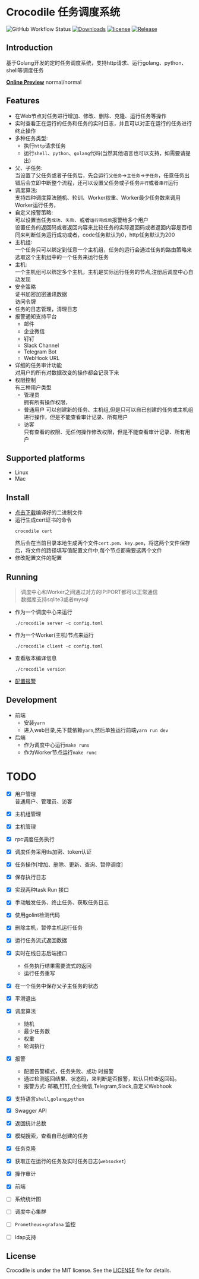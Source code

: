 # Crocodile 任务调度系统

![GitHub Workflow Status](https://img.shields.io/github/workflow/status/labulaka521/crocodile/Build_release)
[![Downloads](https://img.shields.io/github/downloads/labulaka521/crocodile/total.svg)](https://github.com/ouqiang/gocron/releases)
[![license](https://img.shields.io/github/license/mashape/apistatus.svg?maxAge=2592000)](https://github.com/labulaka521/crocodile/blob/master/LICENSE)
[![Release](https://img.shields.io/github/release/labulaka521/crocodile.svg?label=Release)](https://github.com/labulaka521/crocodile/releases)


## Introduction
基于Golang开发的定时任务调度系统，支持http请求、运行golang、python、shell等调度任务  

**[Online Preview](http://crocodile-test.herokuapp.com/crocodile/)** normal/normal

## Features
- 在Web节点对任务进行增加、修改、删除、克隆、运行任务等操作
- 实时查看正在运行的任务和任务的实时日志，并且可以对正在运行的任务进行终止操作
- 多种任务类型:
    - 执行`http`请求任务
    - 运行`shell`、`python`、`golang`代码(当然其他语言也可以支持，如需要请提出)
- 父、子任务:   
    当设置了父任务或者子任务后，先会运行`父任务`->`主任务`->`子任务`，任意任务出错后会立即中断整个流程，还可以设置父任务或子任务`并行`或者`串行`运行
- 调度算法:  
    支持四种调度算法随机、轮训、Worker权重、Worker最少任务数来调用Worker运行任务，
- 自定义报警策略:  
    可以设置当任务`成功`、`失败`、或者`运行完成后`报警给多个用户  
    设置任务的返回码或者返回内容来比较任务的实际返回码或者返回内容是否相同来判断任务运行成功或者，code任务默认为0，http任务默认为200  
- 主机组:  
    一个任务只可以绑定到任意一个主机组，任务的运行会通过任务的路由策略来选取这个主机组中的一个任务来运行任务
- 主机:  
    一个主机组可以绑定多个主机，主机是实际运行任务的节点,注册后调度中心自动发现
- 安全策略  
    证书加密加密通讯数据   
    访问令牌
- 任务的日志管理，清理日志
- 报警通知支持平台  
    - 邮件  
    - 企业微信  
    - 钉钉  
    - Slack Channel   
    - Telegram Bot
    - WebHook URL
- 详细的任务审计功能  
    对用户的所有对数据改变的操作都会记录下来
- 权限控制  
    有三种用户类型
    - 管理员  
        拥有所有操作权限，
    - 普通用户
        可以创建新的任务、主机组,但是只可以自已创建的任务或主机组进行操作，但是不能查看审计记录、所有用户
    - 访客  
        只有查看的权限、无任何操作修改权限，但是不能查看审计记录、所有用户


## Supported platforms
- Linux
- Mac

## Install
- [点击下载](https://github.com/labulaka521/crocodile/releases)编译好的二进制文件
- 运行生成cert证书的命令
    ```shell
    crocodile cert
    ```
    然后会在当前目录本地生成两个文件`cert.pem`、`key.pem`，将这两个文件保存后，将文件的路径填写值配置文件中,每个节点都需要这两个文件
- 修改配置文件的配置

## Running
  >调度中心和Worker之间通过对方的IP:PORT都可以正常通信  
  >数据库支持sqlite3或者mysql
- 作为一个调度中心来运行
    ```shell
    ./crocodile server -c config.toml
    ```
- 作为一个Worker(主机)节点来运行
    ```shell
    ./crocodile client -c config.toml
    ```
- 查看版本编译信息
    ```
    ./crocodile version
    ```
- [配置报警](https://github.com/labulaka521/crocodile/wiki/%E9%85%8D%E7%BD%AE%E6%8A%A5%E8%AD%A6%E9%80%9A%E7%9F%A5)
## Development
- 前端
    - 安装`yarn`
    - 进入web目录,先下载依赖`yarn`,然后单独运行前端`yarn run dev`
- 后端
    - 作为调度中心运行`make runs`
    - 作为Worker节点运行`make runc`


# TODO
- [x] 用户管理  
      普通用户、管理员、访客
- [x] 主机组管理
- [x] 主机管理
- [x] rpc调度任务执行
- [x] 调度任务采用tls加密、token认证
- [x] 任务操作[增加、删除、更新、查询、暂停调度]
- [x] 保存执行日志
- [x] 实现两种task Run 接口
- [x] 手动触发任务、终止任务、获取任务日志
- [x] 使用golint检测代码
- [x] 删除主机，暂停主机运行任务
- [x] 运行任务流式返回数据
- [x] 实时在线日志后端接口 
    - 任务执行结果需要流式的返回 
    - 运行任务重写
- [x] 在一个任务中保存父子主任务的状态
- [x] 平滑退出
- [x] 调度算法
    - 随机
    - 最少任务数
    - 权重
    - 轮询执行
- [x] 报警
    - 配置告警模式，任务失败、成功 时报警
    - 通过检测返回结果、状态码，来判断是否报警，默认只检查返回码。
    - 报警方式: 邮箱,钉钉,企业微信,Telegram,Slack,自定义Webhook
- [x] 支持语言`shell`,`golang`,`python`
- [x] Swagger API
- [x] 返回统计总数
- [x] 模糊搜索，查看自已创建的任务
- [x] 任务克隆
- [x] 获取正在运行的任务及实时任务日志(`websocket`)
- [x] 操作审计
- [x] 前端
- [ ] 系统统计图
- [ ] 调度中心集群
- [ ] `Prometheus`+`grafana` 监控
- [ ] ldap支持



## License
Crocodile is under the MIT license. See the [LICENSE](./LICENSE) file for details.